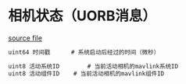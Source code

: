 # 相机状态（UORB消息）



[source file](https://github.com/PX4/PX4-Autopilot/blob/main/msg/CameraStatus.msg)

```c
uint64 时间戳		# 系统启动后经过的时间（微秒）

uint8 活动系统ID		# 当前活动相机的mavlink系统ID
uint8 活动组件ID 	# 当前活动相机的mavlink组件ID
```